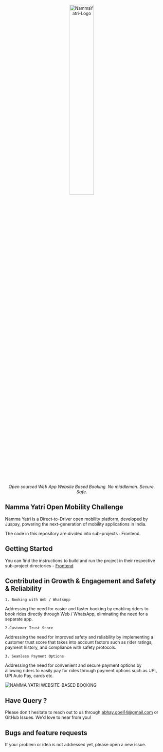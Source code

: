 <p align="center">
  <img src="https://nammayatri.in/logos/nammaYatrilogo.svg" alt="NammaYatri-Logo" width="40%" />
</p>

<p align="center">
<i>Open sourced Web App Website Based Booking. No middleman. Secure. Safe.</i>
</p>

## Namma Yatri Open Mobility Challenge

Namma Yatri is a Direct-to-Driver open mobility platform, developed by Juspay, powering the next-generation of mobility applications in India.

The code in this repository are divided into sub-projects : Frontend.

## Getting Started

You can find the instructions to build and run the project in their respective sub-project directories - [Frontend](./namma-yatri-frontend/README.md)


## Contributed in Growth & Engagement and Safety & Reliability

`1. Booking with Web / WhatsApp`

Addressing the need for easier and faster booking by enabling riders to book rides directly through Web / WhatsApp, eliminating the need for a separate app.

`2.Customer Trust Score`

Addressing the need for improved safety and reliability by implementing a customer trust score that takes into account factors such as rider ratings, payment history, and compliance with safety protocols.

`3. Seamless Payment Options`

Addressing the need for convenient and secure payment options by allowing riders to easily pay for rides through payment options such as UPI, UPI Auto Pay, cards etc.

![NAMMA YATRI WEBSITE-BASED BOOKING](https://user-images.githubusercontent.com/78078088/235363399-7833e48e-32ee-4c2f-879a-cb5d6d994ea4.png)


## Have Query ?
Please don't hesitate to reach out to us through abhay.goel14@gmail.com or GitHub Issues. We'd love to hear from you!


## Bugs and feature requests
If your problem or idea is not addressed yet, please open a new issue.
